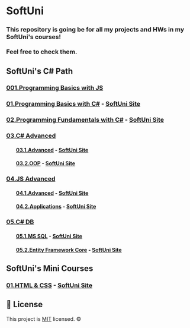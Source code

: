 # SoftUni

### This repository is going be for all my projects and HWs in my SoftUni's courses! <br> <br> Feel free to check them. 

## SoftUni's C# Path
### [001.Programming Basics with JS](https://github.com/Marti2509/SoftUni/tree/main/001.Programming%20Basics%20with%20JS%20-%20Alone%202022)
### [01.Programming Basics with C#](https://github.com/Marti2509/SoftUni/tree/main/01.Programming%20Basics%20with%20C%23%20-%20November%202021)  - [SoftUni Site](https://softuni.bg/trainings/3513/programming-basics-with-csharp-november-2021)
### [02.Programming Fundamentals with C#](https://github.com/Marti2509/SoftUni/tree/main/02.Programming%20Fundamentals%20with%20C%23%20-%20January%202022) - [SoftUni Site](https://softuni.bg/trainings/3606/programming-fundamentals-with-csharp-january-2022)
### [03.C# Advanced](https://github.com/Marti2509/SoftUni/tree/main/03.C%23%20Advanced%20-%20May%202022)
#### &nbsp; &nbsp; &nbsp; &nbsp; [03.1.Advanced](https://github.com/Marti2509/SoftUni/tree/main/03.C%23%20Advanced%20-%20May%202022/01.Advanced) - [SoftUni Site](https://softuni.bg/trainings/3699/csharp-advanced-may-2022)
#### &nbsp; &nbsp; &nbsp; &nbsp; [03.2.OOP](https://github.com/Marti2509/SoftUni/tree/main/03.C%23%20Advanced%20-%20May%202022/02.OOP) - [SoftUni Site](https://softuni.bg/trainings/3700/csharp-oop-june-2022)
### [04.JS Advanced](https://github.com/Marti2509/SoftUni/tree/main/04.JS%20Advanced%20-%20September%202022)
#### &nbsp; &nbsp; &nbsp; &nbsp; [04.1.Advanced](https://github.com/Marti2509/SoftUni/tree/main/04.JS%20Advanced%20-%20September%202022/01.Advanced) - [SoftUni Site](https://softuni.bg/trainings/3846/js-advanced-september-2022)
#### &nbsp; &nbsp; &nbsp; &nbsp; [04.2.Applications](https://github.com/Marti2509/SoftUni/tree/main/04.JS%20Advanced%20-%20September%202022/02.Applications) - [SoftUni Site](https://softuni.bg/trainings/3847/js-applications-october-2022)
### [05.C# DB](https://github.com/Marti2509/SoftUni/tree/main/05.C%23%20DB%20-%20January%202023)
#### &nbsp; &nbsp; &nbsp; &nbsp; [05.1.MS SQL](https://github.com/Marti2509/SoftUni/tree/main/05.C%23%20DB%20-%20January%202023/01.MS%20SQL) - [SoftUni Site](https://softuni.bg/trainings/3965/ms-sql-january-2023)
#### &nbsp; &nbsp; &nbsp; &nbsp; [05.2.Entity Framework Core](https://github.com/Marti2509/SoftUni/tree/main/05.C%23%20DB%20-%20January%202023/02.Entity%20Framework%20Core) - [SoftUni Site](https://softuni.bg/trainings/3966/entity-framework-core-february-2023)

## SoftUni's Mini Courses
### [01.HTML & CSS](https://github.com/Marti2509/SoftUni/tree/main/Mini%20Courses/HTML%20%26%20CSS) - [SoftUni Site](https://softuni.bg/trainings/2286/html-css-mini-course)

## 📝 License
This project is [MIT](https://github.com/Marti2509/SoftUni/blob/main/LICENSE) licensed. ©
